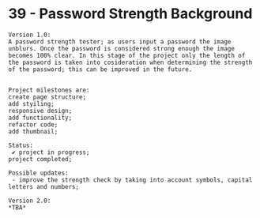 # 39 - Password Strength Background

    Version 1.0:
    A password strength tester; as users input a password the image unblurs. Once the password is considered strong enough the image becomes 100% clear. In this stage of the project only the length of the password is taken into cosideration when determining the strength of the password; this can be improved in the future.


    Project milestones are:
    create page structure;
    add styiling;
    responsive design;
    add functionality;
    refactor code;
    add thumbnail;

    Status:
     ✔ project in progress;
    project completed;

    Possible updates:
     - improve the strength check by taking into account symbols, capital letters and numbers;

    Version 2.0:
    *TBA*
